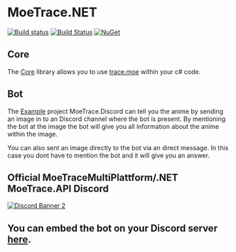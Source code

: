 # MoeTrace.NET

[![Build status](https://ci.appveyor.com/api/projects/status/7yy8pc8t61jl99fd?svg=true)](https://ci.appveyor.com/project/Neuxz/moetracemultoplattform)
[![Build Status](https://travis-ci.com/Neuxz/MoeTraceMultoPlattform.svg?branch=master)](https://travis-ci.com/Neuxz/MoeTraceMultoPlattform)
[![NuGet](https://img.shields.io/nuget/vpre/TraceMoe.NET.svg)](https://www.nuget.org/packages/TraceMoe.NET/)


## Core
The [Core](https://github.com/Neuxz/MoeTraceMultiPlattform/tree/master/MoeTrace.API) library allows you to use [trace.moe](https://github.com/soruly/trace.moe) within your c# code.

## Bot
The [Example](https://github.com/Neuxz/MoeTraceMultiPlattform/tree/master/Plattforms/MoeTrace.Discord) project MoeTrace.Discord can tell you the anime by sending an image in to an Discord channel where the bot is present. By mentioning the bot at the image the bot will give you all information about the anime within the image.

You can also sent an image directly to the bot via an direct message. In this case you dont have to mention the bot and it will give you an answer.


## **Official MoeTraceMultiPlattform/.NET MoeTrace.API Discord**
[![Discord Banner 2](https://discordapp.com/api/guilds/534752920382734336/widget.png?style=banner2)](https://discord.gg/hDr2QcV)

## You can embed the bot on your Discord server [here](https://discordapp.com/api/oauth2/authorize?client_id=534687801271386122&permissions=0&scope=bot).
